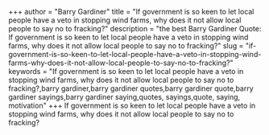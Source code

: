 +++
author = "Barry Gardiner"
title = "If government is so keen to let local people have a veto in stopping wind farms, why does it not allow local people to say no to fracking?"
description = "the best Barry Gardiner Quote: If government is so keen to let local people have a veto in stopping wind farms, why does it not allow local people to say no to fracking?"
slug = "if-government-is-so-keen-to-let-local-people-have-a-veto-in-stopping-wind-farms-why-does-it-not-allow-local-people-to-say-no-to-fracking?"
keywords = "If government is so keen to let local people have a veto in stopping wind farms, why does it not allow local people to say no to fracking?,barry gardiner,barry gardiner quotes,barry gardiner quote,barry gardiner sayings,barry gardiner saying,quotes, sayings,quote, saying, motivation"
+++
If government is so keen to let local people have a veto in stopping wind farms, why does it not allow local people to say no to fracking?
